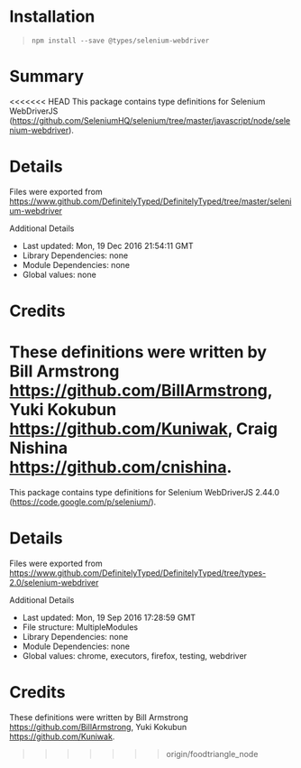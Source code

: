 # Installation
> `npm install --save @types/selenium-webdriver`

# Summary
<<<<<<< HEAD
This package contains type definitions for Selenium WebDriverJS (https://github.com/SeleniumHQ/selenium/tree/master/javascript/node/selenium-webdriver).

# Details
Files were exported from https://www.github.com/DefinitelyTyped/DefinitelyTyped/tree/master/selenium-webdriver

Additional Details
 * Last updated: Mon, 19 Dec 2016 21:54:11 GMT
 * Library Dependencies: none
 * Module Dependencies: none
 * Global values: none

# Credits
These definitions were written by Bill Armstrong <https://github.com/BillArmstrong>, Yuki Kokubun <https://github.com/Kuniwak>, Craig Nishina <https://github.com/cnishina>.
=======
This package contains type definitions for Selenium WebDriverJS 2.44.0 (https://code.google.com/p/selenium/).

# Details
Files were exported from https://www.github.com/DefinitelyTyped/DefinitelyTyped/tree/types-2.0/selenium-webdriver

Additional Details
 * Last updated: Mon, 19 Sep 2016 17:28:59 GMT
 * File structure: MultipleModules
 * Library Dependencies: none
 * Module Dependencies: none
 * Global values: chrome, executors, firefox, testing, webdriver

# Credits
These definitions were written by Bill Armstrong <https://github.com/BillArmstrong>, Yuki Kokubun <https://github.com/Kuniwak>.
>>>>>>> origin/foodtriangle_node
